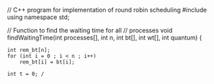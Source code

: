 // C++ program for implementation of round robin scheduling
#include<iostream>
using namespace std;

// Function to find the waiting time for all
// processes
void findWaitingTime(int processes[], int n,
			int bt[], int wt[], int quantum)
{
	
	int rem_bt[n];
	for (int i = 0 ; i < n ; i++)
		rem_bt[i] = bt[i];

	int t = 0; /
